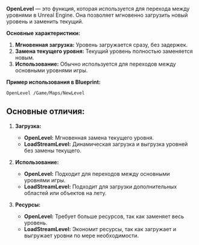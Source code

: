 **OpenLevel** — это функция, которая используется для перехода между уровнями в Unreal Engine. Она позволяет мгновенно загрузить новый уровень и заменить текущий. 

**Основные характеристики:**
1. **Мгновенная загрузка:** Уровень загружается сразу, без задержек.
2. **Замена текущего уровня:** Текущий уровень полностью заменяется новым.
3. **Использование:** Обычно используется для переходов между основными уровнями игры.

**Пример использования в Blueprint:**
```blueprint
OpenLevel /Game/Maps/NewLevel
```
## Основные отличия:

1. **Загрузка:**
   - **OpenLevel:** Мгновенная замена текущего уровня.
   - **LoadStreamLevel:** Динамическая загрузка и выгрузка уровней без замены текущего.

2. **Использование:**
   - **OpenLevel:** Подходит для переходов между основными уровнями игры.
   - **LoadStreamLevel:** Подходит для загрузки дополнительных областей или объектов на лету.

3. **Ресурсы:**
   - **OpenLevel:** Требует больше ресурсов, так как заменяет весь уровень.
   - **LoadStreamLevel:** Экономит ресурсы, так как загружает и выгружает уровни по мере необходимости.
